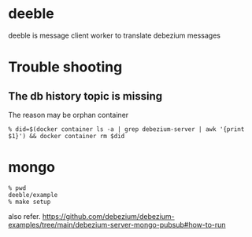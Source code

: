# deeble
deeble is message client worker to translate debezium messages

# Trouble shooting

##  The db history topic is missing
The reason may be orphan container
```
% did=$(docker container ls -a | grep debezium-server | awk '{print $1}') && docker container rm $did
```
# mongo
```
% pwd
deeble/example
% make setup
```

also refer.
https://github.com/debezium/debezium-examples/tree/main/debezium-server-mongo-pubsub#how-to-run

